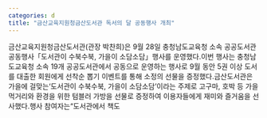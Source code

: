 ```yaml
---
categories: d
title: "금산교육지원청금산도서관 독서의 달 공동행사 개최"
---
```

금산교육지원청금산도서관(관장 박찬희)은 9월 28일 충청남도교육청 소속 공공도서관 공동행사「도서관이 수북수북, 가을이 소담소담」행사를 운영했다.이번 행사는 충청남도교육청 소속 19개 공공도서관에서 공동으로 운영하는 행사로 9월 동안 5권 이상 도서를 대출한 회원에게 선착순 뽑기 이벤트를 통해 소정의 선물을 증정했다.금산도서관은 가을에 걸맞는‘도서관이 수북수북, 가을이 소담소담’이라는 주제로 고구마, 호박 등 가을 먹거리와 환경을 위한 텀블러 가방을 선물로 증정하여 이용자들에게 재미와 즐거움을 선사했다.행사 참여자는“도서관에서 책도